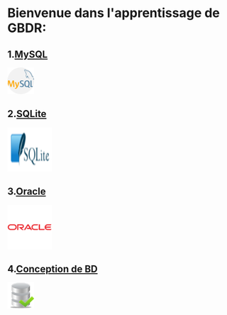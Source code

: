 # **Bienvenue dans l'apprentissage de GBDR:**


## 1.[MySQL](https://github.com/mohameml/MySQL)

<a href="https://github.com/mohameml/MySQL" target="_blank" rel="noreferrer"> <img src="../../.images/mysql.png" alt="c" width="60" height="60"/> </a>


## 2.[SQLite](https://github.com/mohameml/SQLite)

<a href="https://github.com/mohameml/SQLite" target="_blank" rel="noreferrer"> <img src="../../.images/sqlite.png" alt="c" width="100" height="100"/> </a>


## 3.[Oracle](https://github.com/mohameml/Oracle)

<a href="https://github.com/mohameml/Oracle" target="_blank" rel="noreferrer"> <img src="../../.images/oracle.png" alt="c" width="100" height="100"/> </a>


## 4.[Conception de BD](https://github.com/mohameml/conception_BD)

<a href="https://github.com/mohameml/conception_BD" target="_blank" rel="noreferrer"> <img src="../../.images/conception_BD.png" alt="c" width="60" height="60"/> </a>
